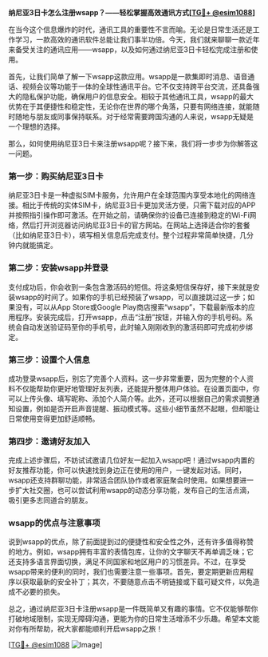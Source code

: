 **纳尼亚3日卡怎么注册wsapp？——轻松掌握高效通讯方式[[TG💪+ @esim1088](https://t.me/s/esim1088)]**

在当今这个信息爆炸的时代，通讯工具的重要性不言而喻。无论是日常生活还是工作学习，一款高效的通讯软件总能让我们事半功倍。今天，我们就来聊聊一款近年来备受关注的通讯应用——wsapp，以及如何通过纳尼亚3日卡轻松完成注册和使用。

首先，让我们简单了解一下wsapp这款应用。wsapp是一款集即时消息、语音通话、视频会议等功能于一体的全球性通讯平台。它不仅支持跨平台交流，还具备强大的隐私保护功能，确保用户的信息安全。相较于其他通讯工具，wsapp的最大优势在于其便捷性和稳定性，无论你在世界的哪个角落，只要有网络连接，就能随时随地与朋友或同事保持联系。对于经常需要跨国沟通的人来说，wsapp无疑是一个理想的选择。

那么，如何使用纳尼亚3日卡来注册wsapp呢？接下来，我们将一步步为你解答这一问题。

### 第一步：购买纳尼亚3日卡

纳尼亚3日卡是一种虚拟SIM卡服务，允许用户在全球范围内享受本地化的网络连接。相比于传统的实体SIM卡，纳尼亚3日卡更加灵活方便，只需下载对应的APP并按照指引操作即可激活。在开始之前，请确保你的设备已连接到稳定的Wi-Fi网络，然后打开浏览器访问纳尼亚3日卡的官方网站。在网站上选择适合你的套餐（比如纳尼亚3日卡），填写相关信息后完成支付。整个过程非常简单快捷，几分钟内就能搞定。

### 第二步：安装wsapp并登录

支付成功后，你会收到一条包含激活码的短信。将这条短信保存好，接下来就是安装wsapp的时间了。如果你的手机已经预装了wsapp，可以直接跳过这一步；如果没有，可以从App Store或Google Play商店搜索“wsapp”，下载最新版本的应用程序。安装完成后，打开wsapp，点击“注册”按钮，并输入你的手机号码。系统会自动发送验证码至你的手机号，此时输入刚刚收到的激活码即可完成初步绑定。

### 第三步：设置个人信息

成功登录wsapp后，别忘了完善个人资料。这一步非常重要，因为完整的个人资料不仅能帮助你更好地管理好友列表，还能提升整体用户体验。在设置页面中，你可以上传头像、填写昵称、添加个人简介等。此外，还可以根据自己的需求调整通知设置，例如是否开启声音提醒、振动模式等。这些小细节虽然不起眼，但却能让日常使用变得更加舒适顺畅。

### 第四步：邀请好友加入

完成上述步骤后，不妨试试邀请几位好友一起加入wsapp吧！通过wsapp内置的好友推荐功能，你可以快速找到身边正在使用的用户，一键发起对话。同时，wsapp还支持群聊功能，非常适合团队协作或者家庭聚会时使用。如果想要进一步扩大社交圈，也可以尝试利用wsapp的动态分享功能，发布自己的生活点滴，吸引更多志同道合的朋友。

### wsapp的优点与注意事项

说到wsapp的优点，除了前面提到过的便捷性和安全性之外，还有许多值得称赞的地方。例如，wsapp拥有丰富的表情包库，让你的文字聊天不再单调乏味；它还支持多语言界面切换，满足不同国家和地区用户的习惯差异。不过，在享受wsapp带来的便利的同时，我们也需要注意一些事项。首先，要定期更新应用程序以获取最新的安全补丁；其次，不要随意点击不明链接或下载可疑文件，以免造成不必要的损失。

总之，通过纳尼亚3日卡注册wsapp是一件既简单又有趣的事情。它不仅能够帮你打破地域限制，实现无障碍沟通，更能为你的日常生活增添不少乐趣。希望本文能对你有所帮助，祝大家都能顺利开启wsapp之旅！

[[TG💪+ @esim1088](https://t.me/s/esim1088) ![Image](https://i.postimg.cc/4NQfJmqS/Snipaste-2025-05-13-00-14-12.png)]